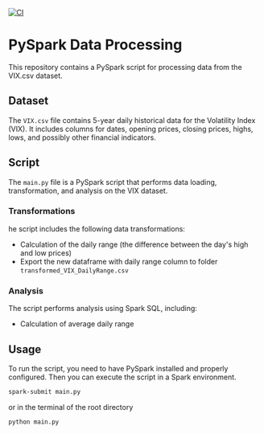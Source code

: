 [![CI](https://github.com/nogibjj/Mini_Project10_LinHui/actions/workflows/cicd.yml/badge.svg)](https://github.com/nogibjj/Mini_Project10_LinHui/actions/workflows/cicd.yml)
# PySpark Data Processing

This repository contains a PySpark script for processing data from the VIX.csv dataset.

## Dataset

The `VIX.csv` file contains 5-year daily historical data for the Volatility Index (VIX). It includes columns for dates, opening prices, closing prices, highs, lows, and possibly other financial indicators.

## Script

The `main.py` file is a PySpark script that performs data loading, transformation, and analysis on the VIX dataset.

### Transformations
he script includes the following data transformations:
- Calculation of the daily range (the difference between the day's high and low prices)
- Export the new dataframe with daily range column to folder `transformed_VIX_DailyRange.csv`

### Analysis
The script performs analysis using Spark SQL, including:
- Calculation of average daily range

## Usage

To run the script, you need to have PySpark installed and properly configured. Then you can execute the script in a Spark environment.

```bash
spark-submit main.py
```
 or in the terminal of the root directory
 ```bash
 python main.py
 ```
